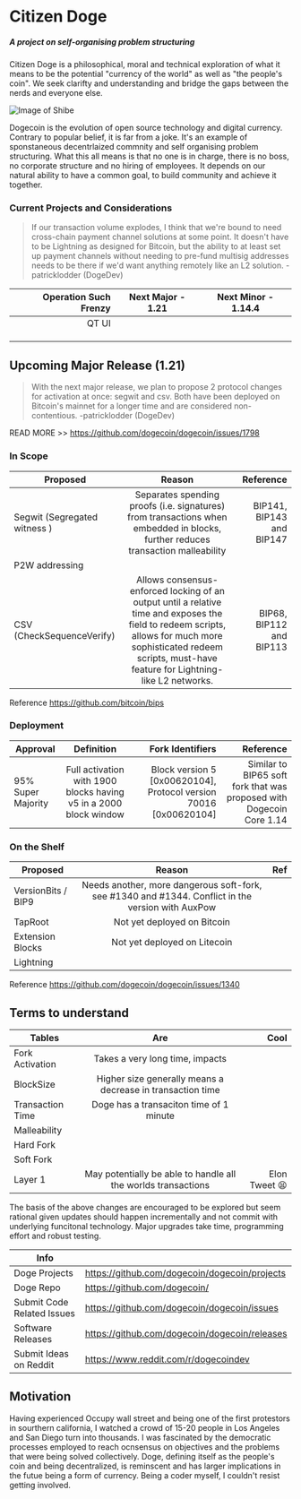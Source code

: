 # Citizen Doge 
##### A project on self-organising problem structuring
Citizen Doge is a philosophical, moral and technical exploration of what it means to be the potential "currency of the world" as well as "the people's coin". We seek clarifty and understanding and bridge the gaps between the nerds and everyone else.  

![Image of Shibe](https://www.nicepng.com/png/detail/22-226389_mlg-doge-png-clip-art-royalty-free-stock.png)

Dogecoin is the evolution of open source technology and digital currency. Contrary to popular belief, it is far from a joke. It's an example of sponstaneous decentrlaized commnity and self organising problem structuring. What this all means is that no one is in charge, there is no boss, no corporate structure and no hiring of employees. It depends on our natural ability to have a common goal, to build community and achieve it together. 


### Current Projects and Considerations

> If our transaction volume explodes, I think that we're bound to need cross-chain payment channel solutions at some point. It doesn't have to be Lightning as designed for Bitcoin, but the ability to at least set up payment channels without needing to pre-fund multisig addresses needs to be there if we'd want anything remotely like an L2 solution.
-patricklodder (DogeDev)

| Operation Such Frenzy | Next Major - 1.21 | Next Minor - 1.14.4
| -------------:| :-------------:| :-------------:| 
| QT UI | |  | 
|  | | 
|  |  | 
|  |  | 

## Upcoming Major Release (1.21)

> With the next major release, we plan to propose 2 protocol changes for activation at once: segwit and csv. Both have been deployed on Bitcoin's mainnet for a longer time and are considered non-contentious.
-patricklodder (DogeDev)

READ MORE >> https://github.com/dogecoin/dogecoin/issues/1798

### In Scope

| Proposed       | Reason           | Reference  |
| ------------- |:-------------:| -----:|
| Segwit (Segregated witness ) | Separates spending proofs (i.e. signatures) from transactions when embedded in blocks,  further reduces transaction malleability      | BIP141, BIP143 and BIP147  |
| P2W addressing |   |   |
| CSV (CheckSequenceVerify) | Allows consensus-enforced locking of an output until a relative time and exposes the field to redeem scripts, allows for much more sophisticated redeem scripts, must-have feature for Lightning-like L2 networks. | BIP68, BIP112 and BIP113 |

Reference
https://github.com/bitcoin/bips

### Deployment 

| Approval     | Definition  | Fork Identifiers | Reference |
| ------------- |:-------------:| -----:| -------------: |
| 95% Super Majority | Full activation with 1900 blocks having v5 in a 2000 block window | Block version 5 [0x00620104], Protocol version 70016 [0x00620104] | Similar to BIP65 soft fork that was proposed with Dogecoin Core 1.14 | 



### On the Shelf
| Proposed       | Reason           | Ref  |
| ------------- |:-------------:| -----:|
| VersionBits / BIP9      | Needs another, more dangerous soft-fork, see #1340 and #1344. Conflict in the version with AuxPow |  |
| TapRoot      | Not yet deployed on Bitcoin      |    |
| Extension Blocks | Not yet deployed on Litecoin      |     |
| Lightning | | 


Reference
https://github.com/dogecoin/dogecoin/issues/1340

## Terms to understand

| Tables        | Are           | Cool  |
| ------------- |:-------------:| -----:|
| Fork Activation      | Takes a very long time, impacts  | |
| BlockSize      | Higher size generally means a decrease in transaction time      |  |
| Transaction Time | Doge has a transaciton time of 1 minute      |  |
| Malleability | | |
| Hard Fork | | |
| Soft Fork | | |
| Layer 1 | May potentially be able to handle all the worlds transactions | Elon Tweet 😫|

The basis of the above changes are encouraged to be explored but seem rational given updates should happen incrementally and not commit with underlying funcitonal technology. Major upgrades take time, programming effort and robust testing.  

| Info |  |
| ------ | ------ |
| Doge Projects | https://github.com/dogecoin/dogecoin/projects |
| Doge Repo | https://github.com/dogecoin/ |
| Submit Code Related Issues | https://github.com/dogecoin/dogecoin/issues |
| Software Releases | https://github.com/dogecoin/dogecoin/releases |
| Submit Ideas on Reddit | https://www.reddit.com/r/dogecoindev |



## Motivation

Having experienced Occupy wall street and being one of the first protestors in sourthern california, I watched a crowd of 15-20 people in Los Angeles and San Diego turn into thousands. I was fascinated by the democratic processes employed to reach ocnsensus on objectives and the problems that were being solved collectively. Doge, defining itself as the people's coin and being decentralized, is reminscent and has larger implications in the futue being a form of currency. Being a coder myself, I couldn't resist getting involved. 
